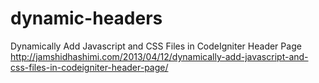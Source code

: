 dynamic-headers
===============

Dynamically Add Javascript and CSS Files in CodeIgniter Header Page
http://jamshidhashimi.com/2013/04/12/dynamically-add-javascript-and-css-files-in-codeigniter-header-page/
